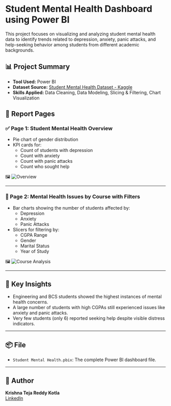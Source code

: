 # Student Mental Health Dashboard using Power BI

This project focuses on visualizing and analyzing student mental health data to identify trends related to depression, anxiety, panic attacks, and help-seeking behavior among students from different academic backgrounds.

## 📊 Project Summary

- **Tool Used:** Power BI
- **Dataset Source:** [Student Mental Health Dataset - Kaggle](https://www.kaggle.com/datasets/ekrembayar/student-mental-health)
- **Skills Applied:** Data Cleaning, Data Modeling, Slicing & Filtering, Chart Visualization

## 📁 Report Pages

### ✅ Page 1: Student Mental Health Overview

- Pie chart of gender distribution
- KPI cards for:
  - Count of students with depression
  - Count with anxiety
  - Count with panic attacks
  - Count who sought help

🖼️ ![Overview](./visuals/page1_overview.png)

---

### 📌 Page 2: Mental Health Issues by Course with Filters

- Bar charts showing the number of students affected by:
  - Depression
  - Anxiety
  - Panic Attacks
- Slicers for filtering by:
  - CGPA Range
  - Gender
  - Marital Status
  - Year of Study

🖼️ ![Course Analysis](./visuals/page2_course_analysis.png)

---

## 🎯 Key Insights

- Engineering and BCS students showed the highest instances of mental health concerns.
- A large number of students with high CGPAs still experienced issues like anxiety and panic attacks.
- Very few students (only 6) reported seeking help despite visible distress indicators.

---

## 📦 File

- `Student Mental Health.pbix`: The complete Power BI dashboard file.

---

## 🙌 Author

**Krishna Teja Reddy Kotla**  
[LinkedIn](https://www.linkedin.com/in/krishnatejakotla)
